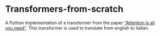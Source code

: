# Transformers-from-scratch 

A Python Implementation of a transformer from the paper ["Attention is all you need"](https://arxiv.org/abs/1706.03762). This transformer is used to translate from english to italian.
